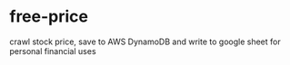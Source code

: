 # free-price

crawl stock price, save to AWS DynamoDB and write to google sheet for personal financial uses